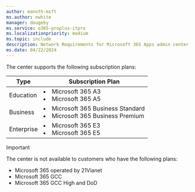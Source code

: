 ```yaml
---
author: manoth-msft
ms.author: nwhite
manager: dougeby
ms.service: o365-proplus-itpro
ms.localizationpriority: medium
ms.topic: include
description: Network Requirements for Microsoft 365 Apps admin center 
ms.date: 04/22/2024
---
```

<!--This file is shared by update-validation.md. Headings are driven by article context.-->
The center supports the following subscription plans:

| Type       | Subscription Plan |
| ---------- | ----------------- |
| Education  | <li>Microsoft 365 A3</li><li>Microsoft 365 A5</li>
| Business   | <li>Microsoft 365 Business Standard</li><li>Microsoft 365 Business Premium</li>
| Enterprise | <li>Microsoft 365 E3</li><li>Microsoft 365 E5</li>

> [!IMPORTANT]
> The center is not available to customers who have the following plans:
>- Microsoft 365 operated by 21Vianet
>- Microsoft 365 GCC
>- Microsoft 365 GCC High and DoD
